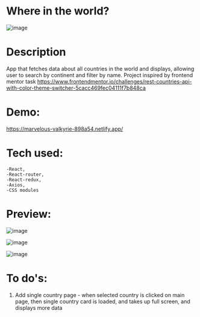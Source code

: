 # Where in the world?

![image](https://user-images.githubusercontent.com/100487510/197133788-36135694-2c8a-4fd1-98b4-8c9dc69c6c4a.png)


# Description

App that fetches data about all countries in the world and displays, allowing user to search by continent and filter by name.
Project inspired by frontend mentor task https://www.frontendmentor.io/challenges/rest-countries-api-with-color-theme-switcher-5cacc469fec04111f7b848ca

# Demo:

https://marvelous-valkyrie-898a54.netlify.app/

# Tech used:

    -React,
    -React-router,
    -React-redux,
    -Axios,
    -CSS modules

# Preview:

![image](https://user-images.githubusercontent.com/100487510/197133891-ca8fac20-ddcc-4d46-a5e8-64ff79c247e9.png)

![image](https://user-images.githubusercontent.com/100487510/197134065-5fb7312f-fabe-4052-86e6-e5eb48e078a4.png)

![image](https://user-images.githubusercontent.com/100487510/197133952-f8d6187c-6f47-46a9-9187-7e5374e19000.png)

# To do's:
1. Add single country page - when selected country is clicked on main page, then single country card is loaded, and takes up full screen, and displays more data
